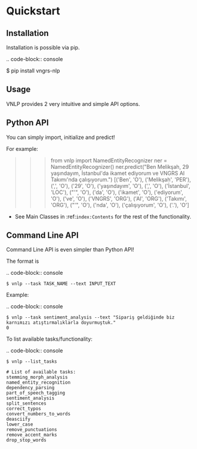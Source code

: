 Quickstart
===================================

Installation
------------

Installation is possible via pip.

.. code-block:: console

   $ pip install vngrs-nlp

Usage
----------------

VNLP provides 2 very intuitive and simple API options.

Python API
----------------

You can simply import, initialize and predict!

For example:

>>> from vnlp import NamedEntityRecognizer
>>> ner = NamedEntityRecognizer()
>>> ner.predict("Ben Melikşah, 29 yaşındayım, İstanbul'da ikamet ediyorum ve VNGRS AI Takımı'nda çalışıyorum.")
[('Ben', 'O'),
('Melikşah', 'PER'),
(',', 'O'),
('29', 'O'),
('yaşındayım', 'O'),
(',', 'O'),
('İstanbul', 'LOC'),
("'", 'O'),
('da', 'O'),
('ikamet', 'O'),
('ediyorum', 'O'),
('ve', 'O'),
('VNGRS', 'ORG'),
('AI', 'ORG'),
('Takımı', 'ORG'),
("'", 'O'),
('nda', 'O'),
('çalışıyorum', 'O'),
('.'), 'O']


- See Main Classes in :ref:`index:Contents` for the rest of the functionality.


Command Line API
----------------
Command Line API is even simpler than Python API!

The format is

.. code-block:: console

    $ vnlp --task TASK_NAME --text INPUT_TEXT

Example:

.. code-block:: console

    $ vnlp --task sentiment_analysis --text "Sipariş geldiğinde biz karnımızı atıştırmalıklarla doyurmuştuk."
    0

To list available tasks/functionality:

.. code-block:: console

    $ vnlp --list_tasks

    # List of available tasks:
    stemming_morph_analysis
    named_entity_recognition
    dependency_parsing
    part_of_speech_tagging
    sentiment_analysis
    split_sentences
    correct_typos
    convert_numbers_to_words
    deasciify
    lower_case
    remove_punctuations
    remove_accent_marks
    drop_stop_words
